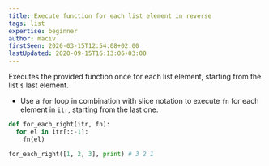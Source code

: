 ```yaml
---
title: Execute function for each list element in reverse
tags: list
expertise: beginner
author: maciv
firstSeen: 2020-03-15T12:54:08+02:00
lastUpdated: 2020-09-15T16:13:06+03:00
---
```


Executes the provided function once for each list element, starting from the list's last element.

- Use a `for` loop in combination with slice notation to execute `fn` for each element in `itr`, starting from the last one.

```py
def for_each_right(itr, fn):
  for el in itr[::-1]:
    fn(el)
```

```py
for_each_right([1, 2, 3], print) # 3 2 1
```
